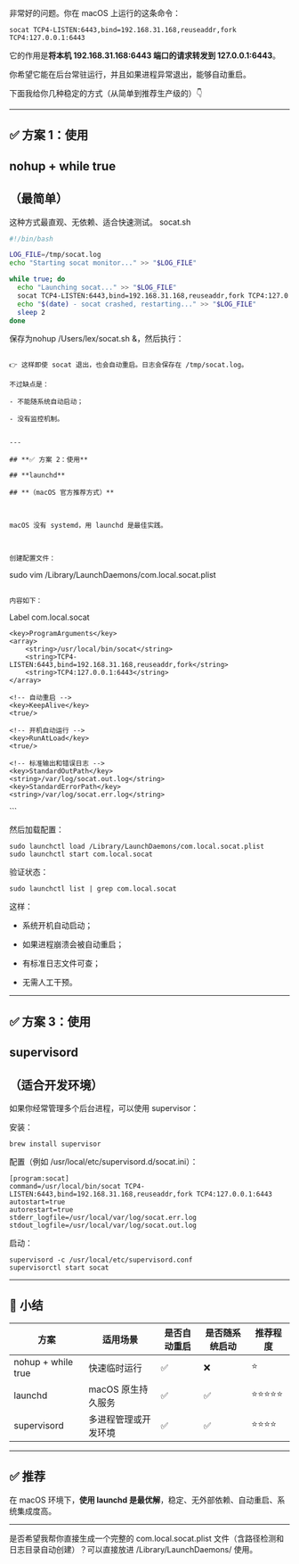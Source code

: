 非常好的问题。你在 macOS 上运行的这条命令：

```
socat TCP4-LISTEN:6443,bind=192.168.31.168,reuseaddr,fork TCP4:127.0.0.1:6443
```

它的作用是**将本机 192.168.31.168:6443 端口的请求转发到 127.0.0.1:6443**。

你希望它能在后台常驻运行，并且如果进程异常退出，能够自动重启。

下面我给你几种稳定的方式（从简单到推荐生产级的）👇

---

## **✅ 方案 1：使用** 

## **nohup + while true**

## **（最简单）**

  

这种方式最直观、无依赖、适合快速测试。
socat.sh

```bash
#!/bin/bash

LOG_FILE=/tmp/socat.log
echo "Starting socat monitor..." >> "$LOG_FILE"

while true; do
  echo "Launching socat..." >> "$LOG_FILE"
  socat TCP4-LISTEN:6443,bind=192.168.31.168,reuseaddr,fork TCP4:127.0.0.1:6443 >> "$LOG_FILE" 2>&1
  echo "$(date) - socat crashed, restarting..." >> "$LOG_FILE"
  sleep 2
done
```

保存为nohup /Users/lex/socat.sh &，然后执行：

```

👉 这样即使 socat 退出，也会自动重启。日志会保存在 /tmp/socat.log。

不过缺点是：

- 不能随系统自动启动；
    
- 没有监控机制。
    

---

## **✅ 方案 2：使用** 

## **launchd**

## **（macOS 官方推荐方式）**

  

macOS 没有 systemd，用 launchd 是最佳实践。

  

创建配置文件：

```
sudo vim /Library/LaunchDaemons/com.local.socat.plist
```

内容如下：

```
<?xml version="1.0" encoding="UTF-8"?>
<!DOCTYPE plist PUBLIC "-//Apple Computer//DTD PLIST 1.0//EN"
 "http://www.apple.com/DTDs/PropertyList-1.0.dtd">
<plist version="1.0">
<dict>
    <key>Label</key>
    <string>com.local.socat</string>

    <key>ProgramArguments</key>
    <array>
        <string>/usr/local/bin/socat</string>
        <string>TCP4-LISTEN:6443,bind=192.168.31.168,reuseaddr,fork</string>
        <string>TCP4:127.0.0.1:6443</string>
    </array>

    <!-- 自动重启 -->
    <key>KeepAlive</key>
    <true/>

    <!-- 开机自动运行 -->
    <key>RunAtLoad</key>
    <true/>

    <!-- 标准输出和错误日志 -->
    <key>StandardOutPath</key>
    <string>/var/log/socat.out.log</string>
    <key>StandardErrorPath</key>
    <string>/var/log/socat.err.log</string>
</dict>
</plist>
```

然后加载配置：

```
sudo launchctl load /Library/LaunchDaemons/com.local.socat.plist
sudo launchctl start com.local.socat
```

验证状态：

```
sudo launchctl list | grep com.local.socat
```

这样：

- 系统开机自动启动；
    
- 如果进程崩溃会被自动重启；
    
- 有标准日志文件可查；
    
- 无需人工干预。
    

---

## **✅ 方案 3：使用** 

## **supervisord**

## **（适合开发环境）**

  

如果你经常管理多个后台进程，可以使用 supervisor：

  

安装：

```
brew install supervisor
```

配置（例如 /usr/local/etc/supervisord.d/socat.ini）：

```
[program:socat]
command=/usr/local/bin/socat TCP4-LISTEN:6443,bind=192.168.31.168,reuseaddr,fork TCP4:127.0.0.1:6443
autostart=true
autorestart=true
stderr_logfile=/usr/local/var/log/socat.err.log
stdout_logfile=/usr/local/var/log/socat.out.log
```

启动：

```
supervisord -c /usr/local/etc/supervisord.conf
supervisorctl start socat
```

---

## **🧩 小结**

|**方案**|**适用场景**|**是否自动重启**|**是否随系统启动**|**推荐程度**|
|---|---|---|---|---|
|nohup + while true|快速临时运行|✅|❌|⭐|
|launchd|macOS 原生持久服务|✅|✅|⭐⭐⭐⭐⭐|
|supervisord|多进程管理或开发环境|✅|✅|⭐⭐⭐⭐|

---

## **✅ 推荐**

  

在 macOS 环境下，**使用 launchd 是最优解**，稳定、无外部依赖、自动重启、系统集成度高。

---

是否希望我帮你直接生成一个完整的 com.local.socat.plist 文件（含路径检测和日志目录自动创建）？可以直接放进 /Library/LaunchDaemons/ 使用。